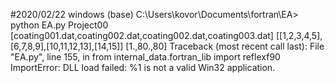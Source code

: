 #2020/02/22 windows
(base) C:\Users\kovor\Documents\fortran\EA> python EA.py Project00 [coating001.dat,coating002.dat,coating002.dat,coating003.dat] [[1,2,3,4,5],[6,7,8,9],[10,11,12,13],[14,15]] [1.,80.,80]
Traceback (most recent call last):
  File "EA.py", line 155, in <module>
    from internal_data.fortran_lib import reflexf90
ImportError: DLL load failed: %1 is not a valid Win32 application.